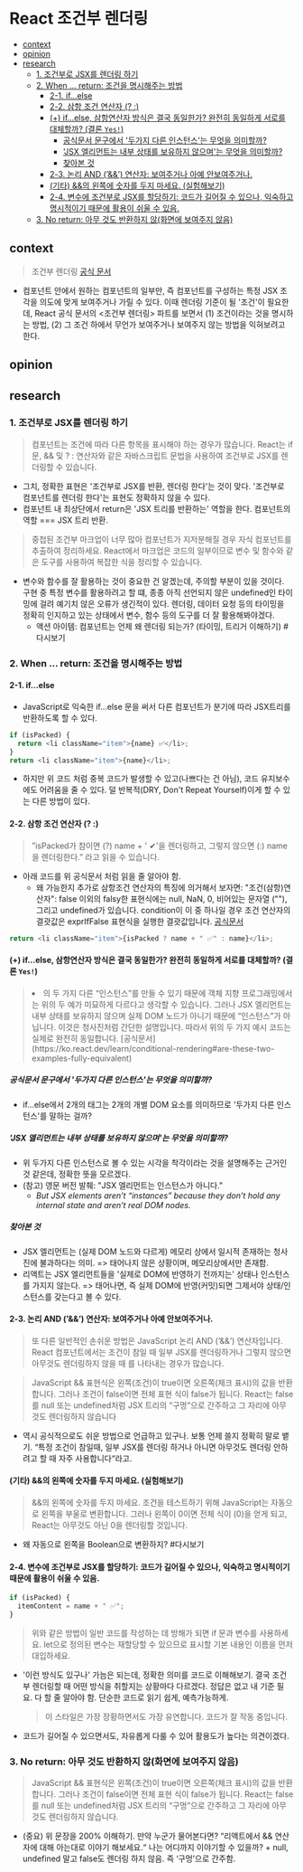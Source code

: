 # React 조건부 렌더링

<!-- toc -->

- [context](#context)
- [opinion](#opinion)
- [research](#research)
  - [1. 조건부로 JSX를 렌더링 하기](#1-%EC%A1%B0%EA%B1%B4%EB%B6%80%EB%A1%9C-jsx%EB%A5%BC-%EB%A0%8C%EB%8D%94%EB%A7%81-%ED%95%98%EA%B8%B0)
  - [2. When ... return: 조건을 명시해주는 방법](#2-when--return-%EC%A1%B0%EA%B1%B4%EC%9D%84-%EB%AA%85%EC%8B%9C%ED%95%B4%EC%A3%BC%EB%8A%94-%EB%B0%A9%EB%B2%95)
    - [2-1. if...else](#2-1-ifelse)
    - [2-2. 삼항 조건 연산자 (? :)](#2-2-%EC%82%BC%ED%95%AD-%EC%A1%B0%EA%B1%B4-%EC%97%B0%EC%82%B0%EC%9E%90--)
    - [(+) if...else, 삼항연산자 방식은 결국 동일한가? 완전히 동일하게 서로를 대체할까? (결론 `Yes!`)](#-ifelse-%EC%82%BC%ED%95%AD%EC%97%B0%EC%82%B0%EC%9E%90-%EB%B0%A9%EC%8B%9D%EC%9D%80-%EA%B2%B0%EA%B5%AD-%EB%8F%99%EC%9D%BC%ED%95%9C%EA%B0%80-%EC%99%84%EC%A0%84%ED%9E%88-%EB%8F%99%EC%9D%BC%ED%95%98%EA%B2%8C-%EC%84%9C%EB%A1%9C%EB%A5%BC-%EB%8C%80%EC%B2%B4%ED%95%A0%EA%B9%8C-%EA%B2%B0%EB%A1%A0-yes)
      - [공식문서 문구에서 '두가지 다른 인스턴스'는 무엇을 의미할까?](#%EA%B3%B5%EC%8B%9D%EB%AC%B8%EC%84%9C-%EB%AC%B8%EA%B5%AC%EC%97%90%EC%84%9C-%EB%91%90%EA%B0%80%EC%A7%80-%EB%8B%A4%EB%A5%B8-%EC%9D%B8%EC%8A%A4%ED%84%B4%EC%8A%A4%EB%8A%94-%EB%AC%B4%EC%97%87%EC%9D%84-%EC%9D%98%EB%AF%B8%ED%95%A0%EA%B9%8C)
      - ['JSX 엘리먼트는 내부 상태를 보유하지 않으며'는 무엇을 의미할까?](#jsx-%EC%97%98%EB%A6%AC%EB%A8%BC%ED%8A%B8%EB%8A%94-%EB%82%B4%EB%B6%80-%EC%83%81%ED%83%9C%EB%A5%BC-%EB%B3%B4%EC%9C%A0%ED%95%98%EC%A7%80-%EC%95%8A%EC%9C%BC%EB%A9%B0%EB%8A%94-%EB%AC%B4%EC%97%87%EC%9D%84-%EC%9D%98%EB%AF%B8%ED%95%A0%EA%B9%8C)
      - [찾아본 것](#%EC%B0%BE%EC%95%84%EB%B3%B8-%EA%B2%83)
    - [2-3. 논리 AND (’&&’) 연산자: 보여주거나 아예 안보여주거나.](#2-3-%EB%85%BC%EB%A6%AC-and--%EC%97%B0%EC%82%B0%EC%9E%90-%EB%B3%B4%EC%97%AC%EC%A3%BC%EA%B1%B0%EB%82%98-%EC%95%84%EC%98%88-%EC%95%88%EB%B3%B4%EC%97%AC%EC%A3%BC%EA%B1%B0%EB%82%98)
    - [(기타) &&의 왼쪽에 숫자를 두지 마세요. (실험해보기)](#%EA%B8%B0%ED%83%80-%EC%9D%98-%EC%99%BC%EC%AA%BD%EC%97%90-%EC%88%AB%EC%9E%90%EB%A5%BC-%EB%91%90%EC%A7%80-%EB%A7%88%EC%84%B8%EC%9A%94-%EC%8B%A4%ED%97%98%ED%95%B4%EB%B3%B4%EA%B8%B0)
    - [2-4. 변수에 조건부로 JSX를 할당하기: 코드가 길어질 수 있으나, 익숙하고 명시적이기 때문에 활용이 쉬울 수 있음.](#2-4-%EB%B3%80%EC%88%98%EC%97%90-%EC%A1%B0%EA%B1%B4%EB%B6%80%EB%A1%9C-jsx%EB%A5%BC-%ED%95%A0%EB%8B%B9%ED%95%98%EA%B8%B0-%EC%BD%94%EB%93%9C%EA%B0%80-%EA%B8%B8%EC%96%B4%EC%A7%88-%EC%88%98-%EC%9E%88%EC%9C%BC%EB%82%98-%EC%9D%B5%EC%88%99%ED%95%98%EA%B3%A0-%EB%AA%85%EC%8B%9C%EC%A0%81%EC%9D%B4%EA%B8%B0-%EB%95%8C%EB%AC%B8%EC%97%90-%ED%99%9C%EC%9A%A9%EC%9D%B4-%EC%89%AC%EC%9A%B8-%EC%88%98-%EC%9E%88%EC%9D%8C)
  - [3. No return: 아무 것도 반환하지 않(화면에 보여주지 않음)](#3-no-return-%EC%95%84%EB%AC%B4-%EA%B2%83%EB%8F%84-%EB%B0%98%ED%99%98%ED%95%98%EC%A7%80-%EC%95%8A%ED%99%94%EB%A9%B4%EC%97%90-%EB%B3%B4%EC%97%AC%EC%A3%BC%EC%A7%80-%EC%95%8A%EC%9D%8C)

<!-- tocstop -->

## context

> 조건부 렌더링 [공식 문서](https://ko.react.dev/learn/conditional-rendering)

- 컴포넌트 안에서 원하는 컴포넌트의 일부만, 즉 컴포넌트를 구성하는 특정 JSX 조각을 의도에 맞게 보여주거나 가릴 수 있다. 이때 렌더링 기준이 될 '조건'이 필요한데, React 공식 문서의 <조건부 렌더링> 파트를 보면서 (1) 조건이라는 것을 명시하는 방법, (2) 그 조건 하에서 무언가 보여주거나 보여주지 않는 방법을 익혀보려고 한다.

## opinion

## research

### 1. 조건부로 JSX를 렌더링 하기

> 컴포넌트는 조건에 따라 다른 항목을 표시해야 하는 경우가 많습니다. React는 if 문, && 및 ? : 연산자와 같은 자바스크립트 문법을 사용하여 조건부로 JSX를 렌더링할 수 있습니다.

- 그치, 정확한 표현은 '조건부로 JSX를 반환, 렌더링 한다'는 것이 맞다. '조건부로 컴포넌트를 렌더링 한다'는 표현도 정확하지 않을 수 있다.
- 컴포넌트 내 최상단에서 return은 'JSX 트리를 반환하는' 역할을 한다. 컴포넌트의 역할 === JSX 트리 반환.

> 중첩된 조건부 마크업이 너무 많아 컴포넌트가 지저분해질 경우 자식 컴포넌트를 추출하여 정리하세요. React에서 마크업은 코드의 일부이므로 변수 및 함수와 같은 도구를 사용하여 복잡한 식을 정리할 수 있습니다.

- 변수와 함수를 잘 활용하는 것이 중요한 건 알겠는데, 주의할 부분이 있을 것이다. 구현 중 특정 변수를 활용하려고 할 떄, 종종 아직 선언되지 않은 undefined인 타이밍에 걸려 예기치 않은 오류가 생긴적이 있다. 렌더링, 데이터 요청 등의 타이밍을 정확히 인지하고 있는 상태에서 변수, 함수 등의 도구를 더 잘 활용해봐야겠다.
  - 액션 아이템: 컴포넌트는 언제 왜 렌더링 되는가? (타이밍, 트리거 이해하기) #다시보기

### 2. When ... return: 조건을 명시해주는 방법

#### 2-1. if...else

- JavaScript로 익숙한 if...else 문을 써서 다른 컴포넌트가 분기에 따라 JSX트리를 반환하도록 할 수 있다.

```js
if (isPacked) {
  return <li className="item">{name} ✅</li>;
}
return <li className="item">{name}</li>;
```

- 하지만 위 코드 처럼 중복 코드가 발생할 수 있고(나쁘다는 건 아님), 코드 유지보수에도 어려움을 줄 수 있다. 덜 반복적(DRY, Don't Repeat Yourself)이게 할 수 있는 다른 방법이 있다.

#### 2-2. 삼항 조건 연산자 (? :)

> ”isPacked가 참이면 (?) name + ' ✔'을 렌더링하고, 그렇지 않으면 (:) name을 렌더링한다.” 라고 읽을 수 있습니다.

- 아래 코드를 위 공식문서 처럼 읽을 줄 알아야 함.
  - 왜 가능한지 추가로 삼항조건 연산자의 특징에 의거해서 보자면: "조건(삼항)연산자": false 이외의 falsy한 표현식에는 null, NaN, 0, 비어있는 문자열 (""), 그리고 undefined가 있습니다. condition이 이 중 하나일 경우 조건 연산자의 결괏값은 exprIfFalse 표현식을 실행한 결괏값입니다. [공식문서](https://developer.mozilla.org/ko/docs/Web/JavaScript/Reference/Operators/Conditional_operator)

```js
return <li className="item">{isPacked ? name + " ✅" : name}</li>;
```

#### (+) if...else, 삼항연산자 방식은 결국 동일한가? 완전히 동일하게 서로를 대체할까? (결론 `Yes!`)

> <li>의 두 가지 다른 “인스턴스”를 만들 수 있기 때문에 객체 지향 프로그래밍에서는 위의 두 예가 미묘하게 다르다고 생각할 수 있습니다. 그러나 JSX 엘리먼트는 내부 상태를 보유하지 않으며 실제 DOM 노드가 아니기 때문에 “인스턴스”가 아닙니다. 이것은 청사진처럼 간단한 설명입니다. 따라서 위의 두 가지 예시 코드는 실제로 완전히 동일합니다. [공식문서](https://ko.react.dev/learn/conditional-rendering#are-these-two-examples-fully-equivalent)

##### 공식문서 문구에서 '두가지 다른 인스턴스'는 무엇을 의미할까?

- if…else에서 2개의 태그는 2개의 개별 DOM 요소를 의미하므로 '두가지 다른 인스턴스'를 말하는 걸까?

##### 'JSX 엘리먼트는 내부 상태를 보유하지 않으며'는 무엇을 의미할까?

- 위 두가지 다른 인스턴스로 볼 수 있는 시각을 착각이라는 것을 설명해주는 근거인 것 같은데, 정확한 뜻을 모르겠다.
- (참고) 영문 버전 발췌: "JSX 엘리먼트는 인스턴스가 아니다."
  - _But JSX elements aren’t “instances” because they don’t hold any internal state and aren’t real DOM nodes._

##### 찾아본 것

- JSX 엘리먼트는 (실제 DOM 노드와 다르게) 메모리 상에서 일시적 존재하는 청사진에 불과하다는 의미. => 태어나지 않은 상황이며, 메모리상에서만 존재함.
- 리액트는 JSX 엘리먼트들을 '실제로 DOM에 반영하기 전까지는' 상태나 인스턴스를 가지지 않는다. => 태어나면, 즉 실제 DOM에 반영(커밋)되면 그제서야 상태/인스턴스를 갖는다고 볼 수 있다.

#### 2-3. 논리 AND (’&&’) 연산자: 보여주거나 아예 안보여주거나.

> 또 다른 일반적인 손쉬운 방법은 JavaScript 논리 AND (’&&’) 연산자입니다. React 컴포넌트에서는 조건이 참일 때 일부 JSX를 렌더링하거나 그렇지 않으면 아무것도 렌더링하지 않을 때 를 나타내는 경우가 많습니다.

> JavaScript && 표현식은 왼쪽(조건)이 true이면 오른쪽(체크 표시)의 값을 반환합니다. 그러나 조건이 false이면 전체 표현 식이 false가 됩니다. React는 false를 null 또는 undefined처럼 JSX 트리의 “구멍”으로 간주하고 그 자리에 아무것도 렌더링하지 않습니다

- 역시 공식적으로도 쉬운 방법으로 언급하고 있구나. 보통 언제 쓸지 정확히 말로 뱉기. “특정 조건이 참일때, 일부 JSX를 렌더링 하거나 아니면 아무것도 렌더링 안하려고 할 때 자주 사용합니다“라고.

#### (기타) &&의 왼쪽에 숫자를 두지 마세요. (실험해보기)

> &&의 왼쪽에 숫자를 두지 마세요. 조건을 테스트하기 위해 JavaScript는 자동으로 왼쪽을 부울로 변환합니다. 그러나 왼쪽이 0이면 전체 식이 (0)을 얻게 되고, React는 아무것도 아닌 0을 렌더링할 것입니다.

- 왜 자동으로 왼쪽을 Boolean으로 변환하지? #다시보기

#### 2-4. 변수에 조건부로 JSX를 할당하기: 코드가 길어질 수 있으나, 익숙하고 명시적이기 때문에 활용이 쉬울 수 있음.

```js
if (isPacked) {
  itemContent = name + " ✅";
}
```

> 위와 같은 방법이 일반 코드를 작성하는 데 방해가 되면 if 문과 변수를 사용하세요. let으로 정의된 변수는 재할당할 수 있으므로 표시할 기본 내용인 이름을 먼저 대입하세요.

- '이런 방식도 있구나' 가늠은 되는데, 정확한 의미를 코드로 이해해보기. 결국 조건부 렌더링할 때 어떤 방식을 취할지는 상황마다 다르겠다. 정답은 없고 내 기준 필요. 다 할 줄 알아야 함. 단순한 코드로 읽기 쉽게, 예측가능하게.
  > 이 스타일은 가장 장황하면서도 가장 유연합니다. 코드가 잘 작동 중입니다.
- 코드가 길어질 수 있으면서도, 자유롭게 다룰 수 있어 활용도가 높다는 의견이겠다.

### 3. No return: 아무 것도 반환하지 않(화면에 보여주지 않음)

> JavaScript && 표현식은 왼쪽(조건)이 true이면 오른쪽(체크 표시)의 값을 반환합니다. 그러나 조건이 false이면 전체 표현 식이 false가 됩니다. React는 false를 null 또는 undefined처럼 JSX 트리의 “구멍”으로 간주하고 그 자리에 아무것도 렌더링하지 않습니다.

- (중요) 위 문장을 200% 이해하기. 만약 누군가 물어본다면? “리액트에서 && 연산자에 대해 아는대로 이야기 해보세요.“ 나는 어디까지 이야기할 수 있을까? + null, undefined 말고 false도 렌더링 하지 않음. 즉 ‘구멍’으로 간주함.
